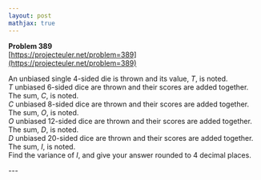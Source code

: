 ```yaml
---
layout: post
mathjax: true
---
```

**Problem 389**  
[https://projecteuler.net/problem=389](https://projecteuler.net/problem=389)

<p>
An unbiased single 4-sided die is thrown and its value, <var>T</var>, is noted.<br /><var>T</var> unbiased 6-sided dice are thrown and their scores are added together. The sum, <var>C</var>, is noted.<br /><var>C</var> unbiased 8-sided dice are thrown and their scores are added together. The sum, <var>O</var>, is noted.<br /><var>O</var> unbiased 12-sided dice are thrown and their scores are added together. The sum, <var>D</var>, is noted.<br /><var>D</var> unbiased 20-sided dice are thrown and their scores are added together. The sum, <var>I</var>, is noted.<br />
Find the variance of <var>I</var>, and give your answer rounded to 4 decimal places.
</p>
---

